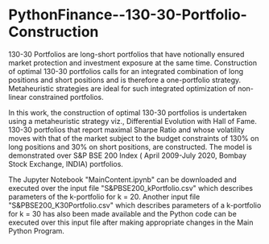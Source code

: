# PythonFinance--130-30-Portfolio-Construction

130-30 Portfolios are long-short portfolios that have notionally ensured market protection and investment exposure at the same time. Construction of optimal 130-30 portfolios calls for an integrated combination of long positions and short positions and is therefore a  one-portfolio strategy. Metaheuristic strategies are ideal for such integrated optimization of non-linear constrained portfolios.  

In this work, the construction of optimal 130-30 portfolios is undertaken using a metaheuristic strategy viz., Differential Evolution with Hall of Fame. 130-30 portfolios that report maximal Sharpe Ratio and whose volatility moves with that of the market subject to the budget constraints of 130% on long positions and 30% on short positions, are constructed.  The model is demonstrated over S&P BSE 200 Index ( April 2009-July 2020, Bombay Stock Exchange, INDIA) portfolios.

The Jupyter Notebook "MainContent.ipynb" can be downloaded and executed over the input file "S&PBSE200_kPortfolio.csv" which describes parameters of the k-portfolio for k = 20. Another input file "S&PBSE200_K30Portfolio.csv" which describes parameters of a k-portfolio for k = 30 has also been made available  and the Python code can be executed over this input file after making appropriate changes in the Main Python Program.
